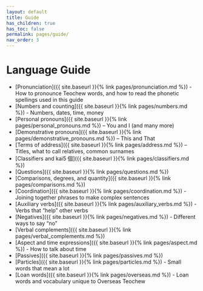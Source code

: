 ```yaml
---
layout: default
title: Guide
has_children: true
has_toc: false
permalink: pages/guide/
nav_order: 3
---
```


Language Guide
==============

 * [Pronunciation]({{ site.baseurl }}{% link pages/pronunciation.md %}) - How to pronounce Teochew words, and
   how to read the phonetic spellings used in this guide
 * [Numbers and counting]({{ site.baseurl }}{% link pages/numbers.md %}) - Numbers, dates, time, money
 * [Personal pronouns]({{ site.baseurl }}{% link pages/personal_pronouns.md %}) – You and I (and many more)
 * [Demonstrative pronouns]({{ site.baseurl }}{% link pages/demonstrative_pronouns.md %}) – This and That
 * [Terms of address]({{ site.baseurl }}{% link pages/address.md %}) – Titles, what to call relatives, common surnames
 * [Classifiers and kai5 個]({{ site.baseurl }}{% link pages/classifiers.md %})
 * [Questions]({{ site.baseurl }}{% link pages/questions.md %})
 * [Comparisons, degrees, and quantity]({{ site.baseurl }}{% link pages/comparisons.md %})
 * [Coordination]({{ site.baseurl }}{% link pages/coordination.md %}) - Joining together phrases to make
   complex sentences
 * [Auxiliary verbs]({{ site.baseurl }}{% link pages/auxiliary_verbs.md %}) - Verbs that “help” other verbs
 * [Negatives]({{ site.baseurl }}{% link pages/negatives.md %}) - Different ways to say “no”
 * [Verbal complements]({{ site.baseurl }}{% link pages/verbal_complements.md %})
 * [Aspect and time expressions]({{ site.baseurl }}{% link pages/aspect.md %}) - How to talk about time
 * [Passives]({{ site.baseurl }}{% link pages/passives.md %})
 * [Particles]({{ site.baseurl }}{% link pages/particles.md %}) - Small words that mean a lot
 * [Loan words]({{ site.baseurl }}{% link pages/overseas.md %}) - Loan words and vocabulary unique to
   Overseas Teochew
